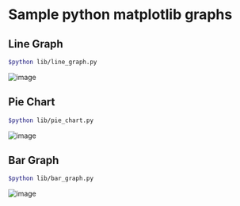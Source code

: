 # Sample python matplotlib graphs

## Line Graph

```bash
$python lib/line_graph.py
```

![image](https://github.com/tatsu07/plot-sample/blob/master/temperature.png)

## Pie Chart

```bash
$python lib/pie_chart.py
```

![image](https://github.com/tatsu07/plot-sample/blob/master/income_pie_chart.png)

## Bar Graph

```bash
$python lib/bar_graph.py
```

![image](https://github.com/tatsu07/plot-sample/blob/master/income_bar.png)
